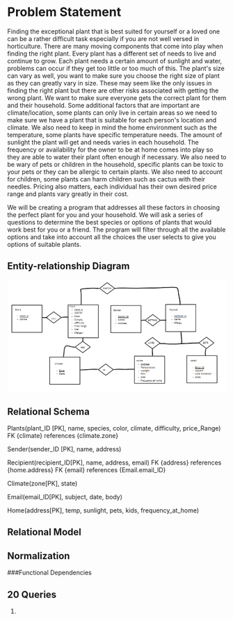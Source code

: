 # Problem Statement
Finding the exceptional plant that is best suited for yourself or a loved one can be a rather difficult task especially if you are not well versed in horticulture. There are many moving components that come into play when finding the right plant. Every plant has a different set of needs to live and continue to grow. Each plant needs a certain amount of sunlight and water, problems can occur if they get too little or too much of this. The plant's size can vary as well, you want to make sure you choose the right size of plant as they can greatly vary in size. These may seem like the only issues in finding the right plant but there are other risks associated with getting the wrong plant. We want to make sure everyone gets the correct plant for them and their household. Some additional factors that are important are climate/location, some plants can only live in certain areas so we need to make sure we have a plant that is suitable for each person's location and climate. We also need to keep in mind the home environment such as the temperature, some plants have specific temperature needs. The amount of sunlight the plant will get and needs varies in each household. The frequency or availability for the owner to be at home comes into play so they are able to water their plant often enough if necessary. We also need to be wary of pets or children in the household, specific plants can be toxic to your pets or they can be allergic to certain plants. We also need to account for children, some plants can harm children such as cactus with their needles. Pricing also matters, each individual has their own desired price range and plants vary greatly in their cost.

We will be creating a program that addresses all these factors in choosing the perfect plant for you and your household. We will ask a series of questions to determine the best species or options of plants that would work best for you or a friend. The program will filter through all the available options and take into account all the choices the user selects to give you options of suitable plants.

## Entity-relationship Diagram
![ER Diagram](ER_Diagram_P1.png)

## Relational Schema
Plants(plant_ID [PK], name, species, color, climate, difficulty, price_Range)
FK {climate} references {climate.zone} 

Sender(sender_ID [PK], name, address)

Recipient(recipient_ID[PK], name, address, email)
FK {address} references {home.address} 
FK {email} references {Email.email_ID} 

Climate(zone[PK], state) 

Email(email_ID[PK], subject, date, body) 

Home(address[PK], temp, sunlight, pets, kids, frequency_at_home)

## Relational Model 

## Normalization
###Functional Dependencies 

## 20 Queries 
1. 
